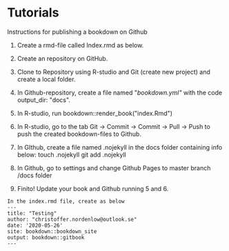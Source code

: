 # Tutorials


Instructions for publishing a bookdown on Github

1) Create a rmd-file called Index.rmd as below.
2) Create an repository on GitHub.
3) Clone to Repository using R-studio and Git (create new project) and create a local folder.
4) In Github-repository, create a file named "_bookdown.yml"_ with the code output_dir: "docs".
5) In R-studio, run bookdown::render_book("index.Rmd") 
6) In R-studio, go to the tab Git -> Commit -> Commit -> Pull -> Push to push the created bookdown-files to Github.
7) In GIthub, create a file named .nojekyll in the docs folder containing info below:
touch .nojekyll
git add .nojekyll
8) In Github, go to settings and change Github Pages to master branch /docs folder

9) Finito! Update your book and Github running 5 and 6.


```
In the index.rmd file, create as below
---
title: "Testing"
author: "christoffer.nordenlow@outlook.se"
date: '2020-05-26'
site: bookdown::bookdown_site
output: bookdown::gitbook
---
```
